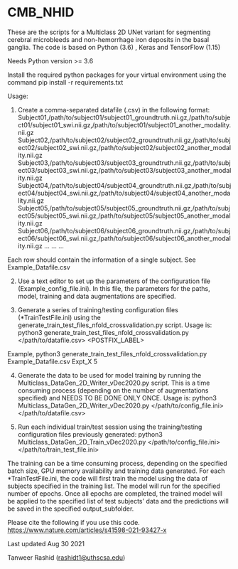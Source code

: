 # CMB_NHID
These are the scripts for a Multiclass 2D UNet variant for segmenting cerebral microbleeds and non-hemorrhage iron deposits in the basal ganglia. 
The code is based on Python (3.6) , Keras and TensorFlow (1.15)


Needs Python version >= 3.6 

Install the required python packages for your virtual environment using the command
pip install -r requirements.txt




Usage: 

1) Create a comma-separated datafile (.csv) in the following format: 
Subject01,/path/to/subject01/subject01_groundtruth.nii.gz,/path/to/subject01/subject01_swi.nii.gz,/path/to/subject01/subject01_another_modality.nii.gz
Subject02,/path/to/subject02/subject02_groundtruth.nii.gz,/path/to/subject02/subject02_swi.nii.gz,/path/to/subject02/subject02_another_modality.nii.gz
Subject03,/path/to/subject03/subject03_groundtruth.nii.gz,/path/to/subject03/subject03_swi.nii.gz,/path/to/subject03/subject03_another_modality.nii.gz
Subject04,/path/to/subject04/subject04_groundtruth.nii.gz,/path/to/subject04/subject04_swi.nii.gz,/path/to/subject04/subject04_another_modality.nii.gz
Subject05,/path/to/subject05/subject05_groundtruth.nii.gz,/path/to/subject05/subject05_swi.nii.gz,/path/to/subject05/subject05_another_modality.nii.gz
Subject06,/path/to/subject06/subject06_groundtruth.nii.gz,/path/to/subject06/subject06_swi.nii.gz,/path/to/subject06/subject06_another_modality.nii.gz
...
...
...


Each row should contain the information of a single subject. See Example_Datafile.csv

2) Use a text editor to set up the parameters of the configuration file (Example_config_file.ini). In this file, the parameters for the paths, model, training and data augmentations are specified.

3) Generate a series of training/testing configuration files (*TrainTestFile.ini) using the generate_train_test_files_nfold_crossvalidation.py script. Usage is: 
	python3 generate_train_test_files_nfold_crossvalidation.py </path/to/datafile.csv> <POSTFIX_LABEL> <NFOLDS>

Example, 
	python3 generate_train_test_files_nfold_crossvalidation.py Example_Datafile.csv Expt_X 5

4) Generate the data to be used for model training by running the Multiclass_DataGen_2D_Writer_vDec2020.py script. This is a time consuming process (depending on the number of augmentations specified) and NEEDS TO BE DONE ONLY ONCE. Usage is: 
	python3 Multiclass_DataGen_2D_Writer_vDec2020.py </path/to/config_file.ini> </path/to/datafile.csv>


5) Run each individual train/test session using the training/testing configuration files previously generated: 
	python3 Multiclass_DataGen_2D_Train_vDec2020.py </path/to/config_file.ini> </path/to/train_test_file.ini>

The training can be a time consuming process, depending on the specified batch size, GPU memory availability and training data generated. 
For each *TrainTestFile.ini, the code will first train the model using the data of subjects specified in the training list. The model will run for the specified number of epochs. Once all epochs are completed, the trained model will be applied to the specified list of test subjects' data and the predictions will be saved in the specified output_subfolder. 


Please cite the following if you use this code. 
https://www.nature.com/articles/s41598-021-93427-x

Last updated Aug 30 2021

Tanweer Rashid
(rashidt1@uthscsa.edu)



